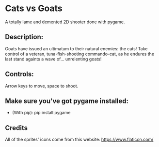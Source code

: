 # Cats vs Goats
A totally lame and demented 2D shooter done with pygame.

## Description:
Goats have issued an ultimatum to their natural enemies: the cats! Take control of a veteran, tuna-fish-shooting commando-cat, as he endures the last stand againts a wave of... unrelenting goats!

## Controls:
Arrow keys to move, space to shoot.

## Make sure you've got pygame installed:
* (With pip):
pip install pygame

## Credits
All of the sprites' icons come from this website:
https://www.flaticon.com/

